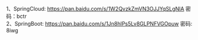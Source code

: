 1、SpringCloud: https://pan.baidu.com/s/1W2QvzkZmVN3OJJYqSLgNlA 密码：bctr  
2、SpringBoot: https://pan.baidu.com/s/1Jn8hlPs5Lv8GLPNFVGOpuw 密码: 8iwg  
